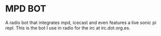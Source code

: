 # MPD BOT

A radio bot that integrates mpd, icecast and even features a live sonic pi repl. This is the bot I use in radio for the irc at irc.dot.org.es.

